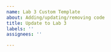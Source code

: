 ```yaml
---
name: Lab 3 Custom Template
about: Adding/updating/removing code
title: Update to Lab 3
labels: ''
assignees: ''

---
```



